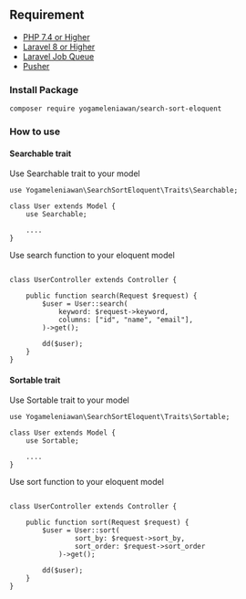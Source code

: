 ## Requirement
- [PHP 7.4 or Higher](https://www.php.net/)
- [Laravel 8 or Higher](https://www.laravel.com/)
- [Laravel Job Queue](https://laravel.com/docs/10.x/queues#jobs-and-database-transactions)
- [Pusher](https://pusher.com/)


### Install Package

```
composer require yogameleniawan/search-sort-eloquent
```

### How to use

#### Searchable trait

Use Searchable trait to your model

```
use Yogameleniawan\SearchSortEloquent\Traits\Searchable;

class User extends Model {
    use Searchable;

    ....
}
```

Use search function to your eloquent model

```

class UserController extends Controller {
    
    public function search(Request $request) {
        $user = User::search(
            keyword: $request->keyword,
            columns: ["id", "name", "email"],
        )->get();

        dd($user);
    }
}

```

#### Sortable trait

Use Sortable trait to your model

```
use Yogameleniawan\SearchSortEloquent\Traits\Sortable;

class User extends Model {
    use Sortable;

    ....
}
```

Use sort function to your eloquent model

```

class UserController extends Controller {
    
    public function sort(Request $request) {
        $user = User::sort(
                sort_by: $request->sort_by,
                sort_order: $request->sort_order
            )->get();

        dd($user);
    }
}

```

